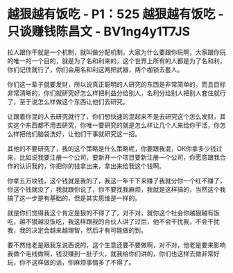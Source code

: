 # 越狠越有饭吃 - P1：525 越狠越有饭吃 - 只谈赚钱陈昌文 - BV1ng4y1T7JS

拉人跟你干就是一个机制，就叫做分配机制，大家为什么要跟你玩啊，大家跟你玩的唯一的一个目的，就是为了名和利来的，这个世界上所有的人都是为了名和利，你们记住就行了，你们会用名和利这两把武器，两个枷锁去套人。

你们这一辈子就要发财，所以说真正聪明的人研究的东西是非常简单的，而且目标非常清晰的，你们就研究好怎么样把利益分给别人，名利分给别人把别人套住就行了，至于说怎么样做这个东西让他们去研究。

让跟着你混的人去研究就行了，你们想快速的混起来不是去研究这个怎么发财，其实这个东西都不用去研究，你唯一要研究的就是怎么样让几个人来给你干活，你怎么样把他们脑袋洗好，让他们干事就研究这一招。

其他的不要研究了，我的这个策略是什么策略呢，你要跟我混，OK你拿多少钱过来，比如说我要注册一个公司，要新开一个项目要新注册一个公司，你愿意跟我合作的认识我的，你把你的钱拿出来，拿出来给我这个钱啊。

你拿五万块钱，这个钱就是我的了，我这一年干下来赚了我就分你一个红不赚了，你这个钱就没了，我就跟你说了，你不要找我麻烦，我就是这样搞的，当然这个我搞了这一步是有基础的，但是其实思维是一样的。

就是你们觉得我这个肯定是狠的不得了了，对不对，就你这个社会你越狠越有饭吃，越不狠越没饭吃，我这样跟我的合伙人讲了过后，他不会干扰我，不会干扰我，我的决定会越来越理智，然后才有可能做的到。

要不然他老是跟我东说西说的，这个生意还要不要做啊，对不对，他老是要来影响我做个毛线做啊，钱没赚到一肚子火，就我给你们讲的，你们也这样去做非常好玩，你不这样做的话，你麻烦事情多了不得了。

